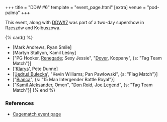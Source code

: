 +++
title = "DDW #6"
template = "event_page.html"
[extra]
venue = "pod-palma"
+++

This event, along with [DDW#7](@/e/ddw/2012-03-10-ddw-7.md) was part of a two-day supershow in Rzeszów and Kolbuszowa.

{% card() %}
- [Mark Andrews, Ryan Smile]
- [Martyn Stallyon, Kamil Leśny]
- ["PG Hooker, [Renegade](@/w/renegade.md); Sexy Jessie", "[Dover](@/w/dover.md),
    Koppany", {s: "Tag Team Match"}]
- ['[Klarys](@/w/klarys.md)', Pete Dunne]
- ['[Jędruś Bułecka](@/w/jedrus-bulecka.md)', "Kevin Williams; Pan Pawłowski", {s: "Flag
      Match"}]
- ["[Bianca](@/w/bianca.md)", {s: "15 Man Intergender Battle Royal"}]
- ["[Kamil Aleksander](@/w/kamil-aleksander.md), Omen", "[Don Roid](@/w/don-roid.md),
    [Joe Legend](@/w/joe-legend.md)", {s: "Tag Team Match"}]
{% end %}

### References

* [Cagematch event page](https://www.cagematch.net/?id=1&nr=76760)
